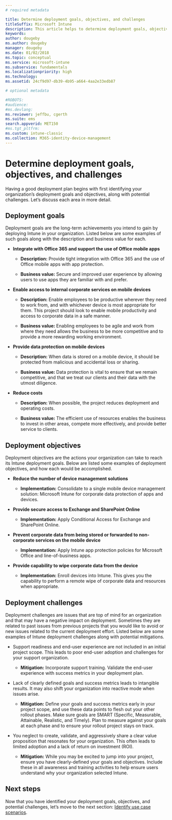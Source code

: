 ```yaml
---
# required metadata

title: Determine deployment goals, objectives, and challenges
titleSuffix: Microsoft Intune
description: This article helps to determine deployment goals, objectives, and challenges for an Microsoft Intune cloud-only implementation.
keywords:
author: dougeby
ms.author: dougeby
manager: dougeby
ms.date: 01/02/2018
ms.topic: conceptual
ms.service: microsoft-intune
ms.subservice: fundamentals
ms.localizationpriority: high
ms.technology:
ms.assetid: 24cf9d97-db39-4b95-a664-4aa2e33edb87

# optional metadata

#ROBOTS:
#audience:
#ms.devlang:
ms.reviewer: jeffbu, cgerth
ms.suite: ems
search.appverid: MET150
#ms.tgt_pltfrm:
ms.custom: intune-classic
ms.collection: M365-identity-device-management
---
```


# Determine deployment goals, objectives, and challenges

Having a good deployment plan begins with first identifying your organization’s deployment goals and objectives, along with potential challenges. Let’s discuss each area in more detail.

## Deployment goals

Deployment goals are the long-term achievements you intend to gain by deploying Intune in your organization. Listed below are some examples of such goals along with the description and business value for each.

- **Integrate with Office 365 and support the use of Office mobile apps**

  - **Description:** Provide tight integration with Office 365 and the use of Office mobile apps with app protection.

  - **Business value:** Secure and improved user experience by allowing users to use apps they are familiar with and prefer.

- **Enable access to internal corporate services on mobile devices**

  - **Description:** Enable employees to be productive wherever they need to work from, and with whichever device is most appropriate for them. This project should look to enable mobile productivity and access to corporate data in a safe manner.

  - **Business value:** Enabling employees to be agile and work from where they need allows the business to be more competitive and to provide a more rewarding working environment.

- **Provide data protection on mobile devices**

  - **Description:** When data is stored on a mobile device, it should be protected from malicious and accidental loss or sharing.

  - **Business value:** Data protection is vital to ensure that we remain competitive, and that we treat our clients and their data with the utmost diligence.

- **Reduce costs**

  - **Description:** When possible, the project reduces deployment and operating costs.

  - **Business value:** The efficient use of resources enables the business to invest in other areas, compete more effectively, and provide better service to clients.

## Deployment objectives

Deployment objectives are the actions your organization can take to reach its Intune deployment goals. Below are listed some examples of deployment objectives, and how each would be accomplished.

- **Reduce the number of device management solutions**

  - **Implementation:** Consolidate to a single mobile device management solution: Microsoft Intune for corporate data protection of apps and devices.

- **Provide secure access to Exchange and SharePoint Online**

  - **Implementation:** Apply Conditional Access for Exchange and SharePoint Online.

- **Prevent corporate data from being stored or forwarded to non-corporate services on the mobile device**

  - **Implementation:** Apply Intune app protection policies for Microsoft Office and line-of-business apps.

- **Provide capability to wipe corporate data from the device**

  - **Implementation:** Enroll devices into Intune. This gives you the capability to perform a remote wipe of corporate data and resources when appropriate.

## Deployment challenges

Deployment challenges are issues that are top of mind for an organization and that may have a negative impact on deployment. Sometimes they are related to past issues from previous projects that you would like to avoid or new issues related to the current deployment effort. Listed below are some examples of Intune deployment challenges along with potential mitigations.

- Support readiness and end-user experience are not included in an initial project scope. This leads to poor end-user adoption and challenges for your support organization.

  - **Mitigation:** Incorporate support training. Validate the end-user experience with success metrics in your deployment plan.

- Lack of clearly defined goals and success metrics leads to intangible results. It may also shift your organization into reactive mode when issues arise.

  - **Mitigation:** Define your goals and success metrics early in your project scope, and use these data points to flesh out your other rollout phases. Make sure goals are SMART (Specific, Measurable, Attainable, Realistic, and Timely). Plan to measure against your goals at each phase and to ensure your rollout project stays on track.

- You neglect to create, validate, and aggressively share a clear value proposition that resonates for your organization. This often leads to limited adoption and a lack of return on investment (ROI).

  - **Mitigation:** While you may be excited to jump into your project, ensure you have clearly-defined your goals and objectives. Include these in all awareness and training activities to help ensure users understand why your organization selected Intune.

## Next steps

Now that you have identified your deployment goals, objectives, and potential challenges, let’s move to the next section: [Identify use case scenarios](planning-guide-scenarios.md).
